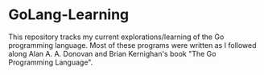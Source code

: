 # GoLang-Learning
This repository tracks my current explorations/learning of the Go programming language. Most of these programs were written as I followed along Alan A. A. Donovan and Brian Kernighan's book "The Go Programming Language".
